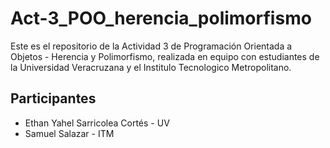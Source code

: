 # Act-3_POO_herencia_polimorfismo

Este es el repositorio de la Actividad 3 de Programación Orientada a Objetos - Herencia y Polimorfismo, realizada en equipo con estudiantes de la Universidad Veracruzana y el Institulo Tecnologico Metropolitano.

## Participantes

+ Ethan Yahel Sarricolea Cortés - UV
+ Samuel Salazar - ITM
